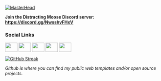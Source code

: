 [![MasterHead](https://i.ibb.co/X21bGt2/github-Header.png)](https://github.com/tsoramaki)
   
   **Join the Distracting Moose Discord server: https://discord.gg/NwsshvFHxV**
   
<h3 align="left">Social Links</h3>
<p align="left">
<a href="https://twitter.com/Tea_Man88" target="blank"><img align="center" src="https://cdn.jsdelivr.net/npm/simple-icons@3.0.1/icons/twitter.svg" alt="" height="30" width="40" /></a>
<a href="https://www.linkedin.com/in/tristan-soramaki/" target="blank"><img align="center" src="https://cdn.jsdelivr.net/npm/simple-icons@3.0.1/icons/linkedin.svg" alt="" height="30" width="40" /></a>
<a href="https://www.instagram.com/tsoramaki/?hl=en" target="blank"><img align="center" src="https://cdn.jsdelivr.net/npm/simple-icons@3.0.1/icons/instagram.svg" alt="" height="30" width="40" /></a>
<a href="https://www.youtube.com/channel/UCT34d5sFl1lO2oD53qeRVtg" target="blank"><img align="center" src="https://cdn.jsdelivr.net/npm/simple-icons@3.0.1/icons/youtube.svg" alt="" height="30" width="40" /></a>
<a href="https://www.facebook.com/tsoramaki" target="blank"><img align="center" src="https://cdn.jsdelivr.net/npm/simple-icons@3.0.1/icons/facebook.svg" alt="" height="30" width="40" /></a>
</p>

[![GitHub Streak](https://github-readme-streak-stats.herokuapp.com/?user=tsoramaki)](https://git.io/streak-stats)


*Github is where you can find my public web templates and/or open source projects.* 

